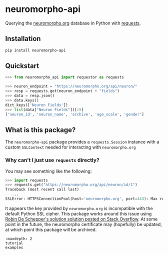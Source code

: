 neuromorpho-api
===============

Querying the [neuromorpho.org](https://neuromorpho.org/) database in Python
with [requests](https://pypi.org/project/requests/).

## Installation

```bash
pip install neuromorpho-api
```

## Quickstart

```python
>>> from neuromorpho_api import requestor as requests

>>> neuron_endpoint = "https://neuromorpho.org/api/neuron/"
>>> resp = requests.get(neuron_endpoint + "fields")
>>> data = resp.json()
>>> data.keys()
dict_keys(['Neuron Fields'])
>>> list(data["Neuron Fields"])[:5]
['neuron_id', 'neuron_name', 'archive', 'age_scale', 'gender']
```

## What is this package?

The `neuromorpho-api` package provides a `requests.Session` instance with a
custom `SSLContext` needed for interacting with `neuromorpho.org`

### Why can't I just use `requests` directly?

You may see something like the following:

```python
>>> import requests
>>> requests.get("https://neuromorpho.org/api/neuron/id/1")
Traceback (most recent call last)
   ...
SSLError: HTTPSConnectionPool(host='neuromorpho.org', port=443): Max retries exceeded with url: /api/neuron/id/1 (Caused by SSLError(SSLError(1, '[SSL: DH_KEY_TOO_SMALL] dh key too small (_ssl.c:1006)')))
```

It appears the key provided by `neuromorpho.org` is incompatible with the
default Python SSL cipher.
This package works around this issue using [Robin De Schepper's solution
solution posted on Stack Overflow](https://stackoverflow.com/a/76217135).
At some point in the future, the neuromorpho certificate may (hopefully) be
updated, at which point this package will be archived.

```{toctree}
:maxdepth: 2
tutorial
examples
```
